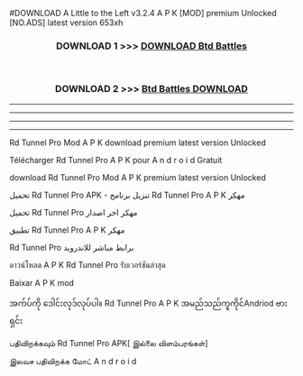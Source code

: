 #DOWNLOAD A Little to the Left v3.2.4 A P K [MOD] premium Unlocked [NO.ADS] latest version 653xh 



<div align="center">

<h3>DOWNLOAD 1 >>> <a href="https://getmod1.web.app/?judule=Btd Battles">DOWNLOAD Btd Battles</a></h3><br>

<h3>DOWNLOAD 2 >>> <a href="https://getmod1.web.app/?judule=Btd Battles">Btd Battles DOWNLOAD </a></h3>

</div>


----------------------------------------------------------

----------------------------------------------------------

----------------------------------------------------------

----------------------------------------------------------


Rd Tunnel Pro  Mod A P K download premium latest version Unlocked

Télécharger  Rd Tunnel Pro  A P K pour A n d r o i d Gratuit

download Rd Tunnel Pro  Mod A P K premium latest version Unlocked

تحميل Rd Tunnel Pro  APK - تنزيل برنامج Rd Tunnel Pro  A P K مهكر

تحميل Rd Tunnel Pro  مهكر اخر اصدار

تطبيق Rd Tunnel Pro  A P K مهكر

Rd Tunnel Pro  برابط مباشر للاندرويد

ดาวน์โหลด A P K Rd Tunnel Pro  รับเวอร์ชันล่าสุด

Baixar A P K mod

အက်ပ်ကို ဒေါင်းလုဒ်လုပ်ပါ။ Rd Tunnel Pro  A P K အမည်သည်ကူကိုင်Andriod ဗားရှင်း

பதிவிறக்கவும் Rd Tunnel Pro  APK[ இல்லை விளம்பரங்கள்] 
 
இலவச பதிவிறக்க மோட் A n d r o i d



